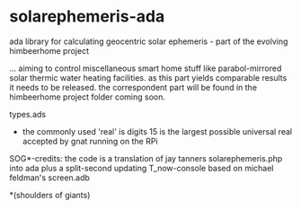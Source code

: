 solarephemeris-ada
==================

ada library for calculating geocentric solar ephemeris - part of the evolving himbeerhome project


... aiming to control miscellaneous smart home stuff like parabol-mirrored solar thermic water heating facilities.
as this part yields comparable results it needs to be released. the correspondent part will be found in the 
himbeerhome project folder 
coming soon.

types.ads
  - the commonly used 'real' is digits 15 is the largest possible universal real accepted by gnat running on the RPi


SOG*-credits:
the code is a translation of jay tanners solarephemeris.php into ada 
plus a split-second updating T_now-console based on michael feldman's screen.adb

*(shoulders of giants)
